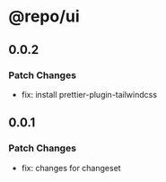 # @repo/ui

## 0.0.2

### Patch Changes

- fix: install prettier-plugin-tailwindcss

## 0.0.1

### Patch Changes

- fix: changes for changeset
